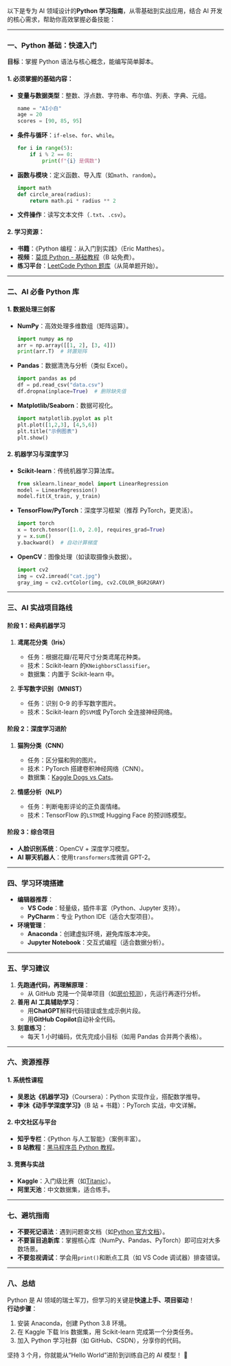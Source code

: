 <!-- @format -->

以下是专为 AI 领域设计的**Python 学习指南**，从零基础到实战应用，结合 AI 开发的核心需求，帮助你高效掌握必备技能：

---

### **一、Python 基础：快速入门**

**目标**：掌握 Python 语法与核心概念，能编写简单脚本。

#### **1. 必须掌握的基础内容**：

- **变量与数据类型**：整数、浮点数、字符串、布尔值、列表、字典、元组。
  ```python
  name = "AI小白"
  age = 20
  scores = [90, 85, 95]
  ```
- **条件与循环**：`if-else`、`for`、`while`。
  ```python
  for i in range(5):
      if i % 2 == 0:
          print(f"{i} 是偶数")
  ```
- **函数与模块**：定义函数、导入库（如`math`、`random`）。
  ```python
  import math
  def circle_area(radius):
      return math.pi * radius ** 2
  ```
- **文件操作**：读写文本文件（`.txt`、`.csv`）。

#### **2. 学习资源**：

- **书籍**：《Python 编程：从入门到实践》（Eric Matthes）。
- **视频**：[莫烦 Python - 基础教程](https://www.bilibili.com/video/BV1qW411Y7pL)（B 站免费）。
- **练习平台**：[LeetCode Python 题库](https://leetcode.cn/)（从简单题开始）。

---

### **二、AI 必备 Python 库**

#### **1. 数据处理三剑客**

- **NumPy**：高效处理多维数组（矩阵运算）。
  ```python
  import numpy as np
  arr = np.array([[1, 2], [3, 4]])
  print(arr.T)  # 转置矩阵
  ```
- **Pandas**：数据清洗与分析（类似 Excel）。
  ```python
  import pandas as pd
  df = pd.read_csv("data.csv")
  df.dropna(inplace=True)  # 删除缺失值
  ```
- **Matplotlib/Seaborn**：数据可视化。
  ```python
  import matplotlib.pyplot as plt
  plt.plot([1,2,3], [4,5,6])
  plt.title("示例图表")
  plt.show()
  ```

#### **2. 机器学习与深度学习**

- **Scikit-learn**：传统机器学习算法库。
  ```python
  from sklearn.linear_model import LinearRegression
  model = LinearRegression()
  model.fit(X_train, y_train)
  ```
- **TensorFlow/PyTorch**：深度学习框架（推荐 PyTorch，更灵活）。
  ```python
  import torch
  x = torch.tensor([1.0, 2.0], requires_grad=True)
  y = x.sum()
  y.backward()  # 自动计算梯度
  ```
- **OpenCV**：图像处理（如读取摄像头数据）。
  ```python
  import cv2
  img = cv2.imread("cat.jpg")
  gray_img = cv2.cvtColor(img, cv2.COLOR_BGR2GRAY)
  ```

---

### **三、AI 实战项目路线**

#### **阶段 1：经典机器学习**

1. **鸢尾花分类（Iris）**

   - 任务：根据花瓣/花萼尺寸分类鸢尾花种类。
   - 技术：Scikit-learn 的`KNeighborsClassifier`。
   - 数据集：内置于 Scikit-learn 中。

2. **手写数字识别（MNIST）**
   - 任务：识别 0-9 的手写数字图片。
   - 技术：Scikit-learn 的`SVM`或 PyTorch 全连接神经网络。

#### **阶段 2：深度学习进阶**

1. **猫狗分类（CNN）**

   - 任务：区分猫和狗的图片。
   - 技术：PyTorch 搭建卷积神经网络（CNN）。
   - 数据集：[Kaggle Dogs vs Cats](https://www.kaggle.com/c/dogs-vs-cats)。

2. **情感分析（NLP）**
   - 任务：判断电影评论的正负面情绪。
   - 技术：TensorFlow 的`LSTM`或 Hugging Face 的预训练模型。

#### **阶段 3：综合项目**

- **人脸识别系统**：OpenCV + 深度学习模型。
- **AI 聊天机器人**：使用`transformers`库微调 GPT-2。

---

### **四、学习环境搭建**

- **编辑器推荐**：
  - **VS Code**：轻量级，插件丰富（Python、Jupyter 支持）。
  - **PyCharm**：专业 Python IDE（适合大型项目）。
- **环境管理**：
  - **Anaconda**：创建虚拟环境，避免库版本冲突。
  - **Jupyter Notebook**：交互式编程（适合数据分析）。

---

### **五、学习建议**

1. **先跑通代码，再理解原理**：
   - 从 GitHub 克隆一个简单项目（如[房价预测](https://github.com/)），先运行再逐行分析。
2. **善用 AI 工具辅助学习**：
   - 用**ChatGPT**解释代码错误或生成示例片段。
   - 用**GitHub Copilot**自动补全代码。
3. **刻意练习**：
   - 每天 1 小时编码，优先完成小目标（如用 Pandas 合并两个表格）。

---

### **六、资源推荐**

#### **1. 系统性课程**

- **吴恩达《机器学习》**（Coursera）：Python 实现作业，搭配数学推导。
- **李沐《动手学深度学习》**（B 站 + 书籍）：PyTorch 实战，中文详解。

#### **2. 中文社区与平台**

- **知乎专栏**：《Python 与人工智能》（案例丰富）。
- **B 站教程**：[黑马程序员 Python 教程](https://www.bilibili.com/video/BV1ex411x7Em)。

#### **3. 竞赛与实战**

- **Kaggle**：入门级比赛（如[Titanic](https://www.kaggle.com/c/titanic)）。
- **阿里天池**：中文数据集，适合练手。

---

### **七、避坑指南**

- **不要死记语法**：遇到问题查文档（如[Python 官方文档](https://docs.python.org/zh-cn/3/)）。
- **不要盲目追新库**：掌握核心库（NumPy、Pandas、PyTorch）即可应对大多数场景。
- **不要忽视调试**：学会用`print()`和断点工具（如 VS Code 调试器）排查错误。

---

### **八、总结**

Python 是 AI 领域的瑞士军刀，但学习的关键是**快速上手、项目驱动**！  
**行动步骤**：

1. 安装 Anaconda，创建 Python 3.8 环境。
2. 在 Kaggle 下载 Iris 数据集，用 Scikit-learn 完成第一个分类任务。
3. 加入 Python 学习社群（如 GitHub、CSDN），分享你的代码。

坚持 3 个月，你就能从“Hello World”进阶到训练自己的 AI 模型！ 🚀
